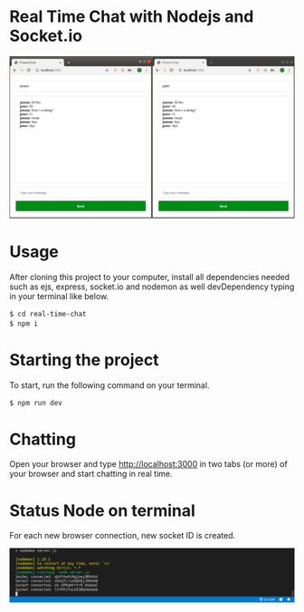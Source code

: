# Real Time Chat with Nodejs and Socket.io

<img src="https://github.com/eltonlazzarin/real-time-chat/blob/master/screenshot/chatting.png">

# Usage

After cloning this project to your computer, install all dependencies needed such as ejs, express, socket.io and nodemon as well devDependency typing in your terminal like below.

```sh
$ cd real-time-chat
$ npm i
```


# Starting the project

To start, run the following command on your terminal.

```sh
$ npm run dev
```


# Chatting

Open your browser and type [http://localhost:3000](http://localhost:3000) in two tabs (or more) of your browser and start chatting in real time.



# Status Node on terminal 

For each new browser connection, new socket ID is created.

<img src="https://github.com/eltonlazzarin/real-time-chat/blob/master/screenshot/nodestatus.png">
